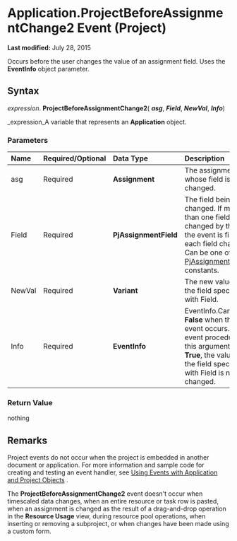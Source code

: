 
# Application.ProjectBeforeAssignmentChange2 Event (Project)

 **Last modified:** July 28, 2015

Occurs before the user changes the value of an assignment field. Uses the  **EventInfo** object parameter.

## Syntax

 _expression_. **ProjectBeforeAssignmentChange2**( **_asg_**,  **_Field_**,  **_NewVal_**,  **_Info_**)

 _expression_A variable that represents an  **Application** object.


### Parameters



|**Name**|**Required/Optional**|**Data Type**|**Description**|
|:-----|:-----|:-----|:-----|
|asg|Required| **Assignment**|The assignment whose field is being changed.|
|Field|Required| **PjAssignmentField**|The field being changed. If more than one field is changed by the user, the event is fired for each field changed. Can be one of the  ** [PjAssignmentField](99281262-c41e-b115-0975-da21e3d524c3.md)** constants.|
|NewVal|Required| **Variant**|The new value for the field specified with Field.|
|Info|Required| **EventInfo**|EventInfo.Cancel is  **False** when the event occurs. If the event procedure sets this argument to **True**, the value for the field specified with Field is not changed.|

### Return Value

nothing


## Remarks

Project events do not occur when the project is embedded in another document or application. For more information and sample code for creating and testing an event handler, see  [Using Events with Application and Project Objects](64a18885-f203-c298-db11-f9e8e75bb7b6.md) .

The  **ProjectBeforeAssignmentChange2** event doesn't occur when timescaled data changes, when an entire resource or task row is pasted, when an assignment is changed as the result of a drag-and-drop operation in the **Resource Usage** view, during resource pool operations, when inserting or removing a subproject, or when changes have been made using a custom form.


